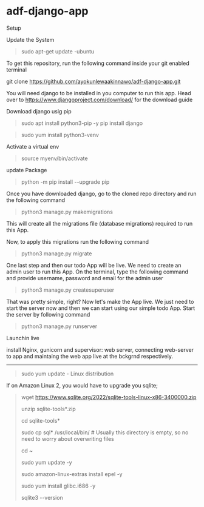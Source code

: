 # adf-django-app
Setup

Update the System

>sudo apt-get update -ubuntu
>

To get this repository, run the following command inside your git enabled terminal

git clone https://github.com/ayokunlewaakinnawo/adf-django-app.git

You will need django to be installed in you computer to run this app. Head over to https://www.djangoproject.com/download/ for the download guide

Download django usig pip

>sudo apt install python3-pip -y
>pip install django

>sudo yum install python3-venv

Activate a virtual env
>source myenv/bin/activate

update Package
>python -m pip install --upgrade pip


Once you have downloaded django, go to the cloned repo directory and run the following command

>python3 manage.py makemigrations

This will create all the migrations file (database migrations) required to run this App.

Now, to apply this migrations run the following command

>python3 manage.py migrate

One last step and then our todo App will be live. We need to create an admin user to run this App. On the terminal, type the following command and provide username, password and email for the admin user

>python3 manage.py createsuperuser

That was pretty simple, right? Now let's make the App live. We just need to start the server now and then we can start using our simple todo App. Start the server by following command

>python3 manage.py runserver


Launchin live

install Nginx, gunicorn and supervisor: web server, connecting web-server to app and maintaing the web app live at the bckgrnd respectively.
 

*************************************************


>sudo yum update - Linux distribution

If on Amazon Linux 2, you would have to upgrade you sqlite;
>wget https://www.sqlite.org/2022/sqlite-tools-linux-x86-3400000.zip
>
>unzip sqlite-tools*.zip
>
>cd sqlite-tools* 
>
>sudo cp sql* /usr/local/bin/  # Usually this directory is empty, so no need to worry about overwriting files 
>
>cd ~
>
>sudo yum update -y
>
>sudo amazon-linux-extras install epel -y 
>
>sudo yum install glibc.i686 -y
>
>sqlite3 --version 
>
